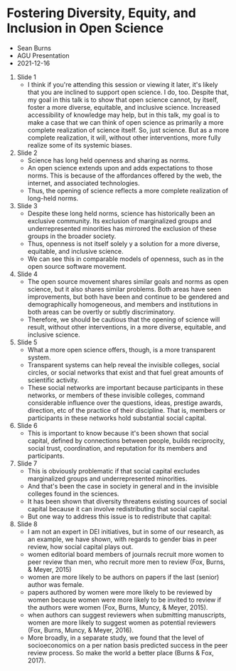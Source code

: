 # Fostering Diversity, Equity, and Inclusion in Open Science

- Sean Burns
- AGU Presentation
- 2021-12-16

1. Slide 1
    - I think if you're attending this session or viewing it later, it's likely that you are inclined to support open science. I do, too. Despite that, my goal in this talk is to show that open science cannot, by itself, foster a more diverse, equitable, and inclusive science. Increased accessibility of knowledge may help, but in this talk, my goal is to make a case that we can think of open science as primarily a more complete realization of science itself. So, just science. But as a more complete realization, it will, without other interventions, more fully realize some of its systemic biases.
2. Slide 2
    - Science has long held openness and sharing as norms.
    - An open science extends upon and adds expectations to those norms. This is because of the affordances offered by the web, the internet, and associated technologies.
    - Thus, the opening of science reflects a more complete realization of long-held norms.
3. Slide 3
    - Despite these long held norms, science has historically been an exclusive community. Its exclusion of marginalized groups and underrepresented minorities has mirrored the exclusion of these groups in the broader society. 
    - Thus, openness is not itself solely y a solution for a more diverse, equitable, and inclusive science.
    - We can see this in comparable models of openness, such as in the open source software movement.
4. Slide 4
    - The open source movement shares similar goals and norms as open science, but it also shares similar problems. Both areas have seen improvements, but both have been and continue to be gendered and demographically homogeneous, and members and institutions in both areas can be overtly or subtly discriminatory.
    - Therefore, we should be cautious that the opening of science will result, without other interventions, in a more diverse, equitable, and inclusive science.
5. Slide 5
    - What a more open science offers, though, is a more transparent system.
    - Transparent systems can help reveal the invisible colleges, social circles, or social networks that exist and that fuel great amounts of scientific activity.
    - These social networks are important because participants in these networks, or members of these invisible colleges, command considerable influence over the questions, ideas, prestige awards, direction, etc of the practice of their discipline. That is, members or participants in these networks hold substantial social capital.
6. Slide 6
    - This is important to know because it's been shown that social capital, defined by connections between people, builds reciprocity, social trust, coordination, and reputation for its members and participants.
7. Slide 7
    - This is obviously problematic if that social capital excludes marginalized groups and underrepresented minorities.
    - And that's been the case in society in general and in the invisible colleges found in the sciences.
    - It has been shown that diversity threatens existing sources of social capital because it can involve redistributing that social capital.
    - But one way to address this issue is to redistribute that capital:
8. Slide 8
    - I am not an expert in DEI initiatives, but in some of our research, as an example, we have shown, with regards to gender bias in peer review, how social capital plays out.
    - women editorial board members of journals recruit more women to peer review than men, who recruit more men to review (Fox, Burns, & Meyer, 2015)
    - women are more likely to be authors on papers if the last (senior) author was female.
    - papers authored by women were more likely to be reviewed by women because women were more likely to be invited to review if the authors were women (Fox, Burns, Muncy, & Meyer, 2015).
    - when authors can suggest reviewers when submitting manuscripts, women are more likely to suggest women as potential reviewers (Fox, Burns, Muncy, & Meyer, 2016).
    - More broadly, in a separate study, we found that the level of socioeconomics on a per nation basis predicted success in the peer review process. So make the world a better place (Burns & Fox, 2017).
